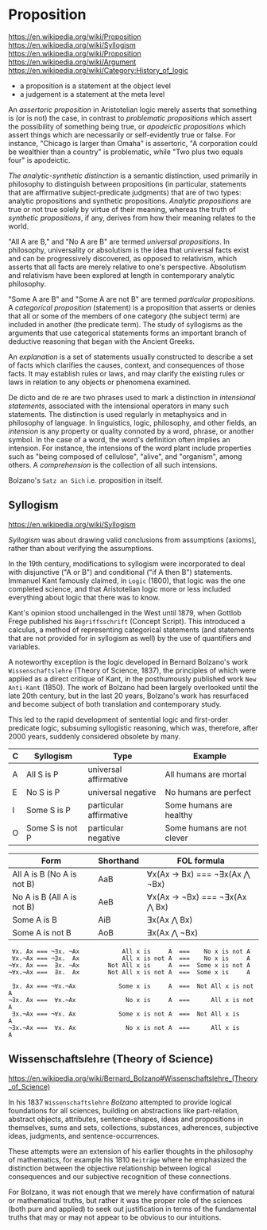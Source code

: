 # Proposition

https://en.wikipedia.org/wiki/Proposition
https://en.wikipedia.org/wiki/Syllogism
https://en.wikipedia.org/wiki/Proposition
https://en.wikipedia.org/wiki/Argument
https://en.wikipedia.org/wiki/Category:History_of_logic

* a proposition is a statement at the object level
* a judgement is a statement at the meta level


An *assertoric proposition* in Aristotelian logic merely asserts that something is (or is not) the case, in contrast to *problematic propositions* which assert the possibility of something being true, or *apodeictic propositions* which assert things which are necessarily or self-evidently true or false. For instance, "Chicago is larger than Omaha" is assertoric, "A corporation could be wealthier than a country" is problematic, while "Two plus two equals four" is apodeictic.

*The analytic-synthetic distinction* is a semantic distinction, used primarily in philosophy to distinguish between propositions (in particular, statements that are affirmative subject-predicate judgments) that are of two types: analytic propositions and synthetic propositions. *Analytic propositions* are true or not true solely by virtue of their meaning, whereas the truth of *synthetic propositions*, if any, derives from how their meaning relates to the world.

"All A are B," and "No A are B" are termed *universal propositions*. In philosophy, universality or absolutism is the idea that universal facts exist and can be progressively discovered, as opposed to relativism, which asserts that all facts are merely relative to one's perspective. Absolutism and relativism have been explored at length in contemporary analytic philosophy.

"Some A are B" and "Some A are not B" are termed *particular propositions*. A *categorical proposition* (statement) is a proposition that asserts or denies that all or some of the members of one category (the subject term) are included in another (the predicate term). The study of syllogisms as the arguments that use categorical statements forms an important branch of deductive reasoning that began with the Ancient Greeks.

An *explanation* is a set of statements usually constructed to describe a set of facts which clarifies the causes, context, and consequences of those facts. It may establish rules or laws, and may clarify the existing rules or laws in relation to any objects or phenomena examined.

De dicto and de re are two phrases used to mark a distinction in *intensional statements*, associated with the intensional operators in many such statements. The distinction is used regularly in metaphysics and in philosophy of language. In linguistics, logic, philosophy, and other fields, an *intension* is any property or quality connoted by a word, phrase, or another symbol. In the case of a word, the word's definition often implies an intension. For instance, the intensions of the word plant include properties such as "being composed of cellulose", "alive", and "organism", among others. A *comprehension* is the collection of all such intensions.

Bolzano's `Satz an Sich` i.e. proposition in itself.



## Syllogism

https://en.wikipedia.org/wiki/Syllogism

*Syllogism* was about drawing valid conclusions from assumptions (axioms), rather than about verifying the assumptions.

In the 19th century, modifications to syllogism were incorporated to deal with disjunctive ("A or B") and conditional ("if A then B") statements. Immanuel Kant famously claimed, in `Logic` (1800), that logic was the one completed science, and that Aristotelian logic more or less included everything about logic that there was to know.

Kant's opinion stood unchallenged in the West until 1879, when Gottlob Frege published his `Begriffsschrift` (Concept Script). This introduced a calculus, a method of representing categorical statements (and statements that are not provided for in syllogism as well) by the use of quantifiers and variables.

A noteworthy exception is the logic developed in Bernard Bolzano's work `Wissenschaftslehre` (Theory of Science, 1837), the principles of which were applied as a direct critique of Kant, in the posthumously published work `New Anti-Kant` (1850). The work of Bolzano had been largely overlooked until the late 20th century, but in the last 20 years, Bolzano's work has resurfaced and become subject of both translation and contemporary study.

This led to the rapid development of sentential logic and first-order predicate logic, subsuming syllogistic reasoning, which was, therefore, after 2000 years, suddenly considered obsolete by many.

C | Syllogism       | Type                   | Example
--|-----------------|------------------------|---------------------------
A | All  S is     P | universal  affirmative | All  humans are     mortal
E | No   S is     P | universal  negative    | No   humans are     perfect
I | Some S is     P | particular affirmative | Some humans are     healthy
O | Some S is not P | particular negative    | Some humans are not clever


Form                          | Shorthand | FOL formula
------------------------------|-----------|--------------------------------
All  A is B (No  A is not B)  | AaB       | ∀x(Ax →  Bx) === ¬∃x(Ax ⋀ ¬Bx)
No   A is B (All A is not B)  | AeB       | ∀x(Ax → ¬Bx) === ¬∃x(Ax ⋀  Bx)
Some A is B                   | AiB       | ∃x(Ax ⋀  Bx)
Some A is not B               | AoB       | ∃x(Ax ⋀ ¬Bx)


```
 ∀x. Ax === ¬∃x. ¬Ax            All x is     A  ===    No x is not A
 ∀x.¬Ax === ¬∃x.  Ax            All x is not A  ===    No x is     A
¬∀x. Ax ===  ∃x. ¬Ax        Not All x is     A  ===  Some x is not A
¬∀x.¬Ax ===  ∃x.  Ax        Not All x is not A  ===  Some x is     A

 ∃x. Ax === ¬∀x.¬Ax            Some x is     A  ===  Not All x is not A
¬∃x. Ax ===  ∀x.¬Ax              No x is     A  ===      All x is not A
 ∃x.¬Ax === ¬∀x. Ax            Some x is not A  ===  Not All x is     A
¬∃x.¬Ax ===  ∀x. Ax              No x is not A  ===      All x is     A
```


## Wissenschaftslehre (Theory of Science)

https://en.wikipedia.org/wiki/Bernard_Bolzano#Wissenschaftslehre_(Theory_of_Science)

In his 1837 `Wissenschaftslehre` *Bolzano* attempted to provide logical foundations for all sciences, building on abstractions like part-relation, abstract objects, attributes, sentence-shapes, ideas and propositions in themselves, sums and sets, collections, substances, adherences, subjective ideas, judgments, and sentence-occurrences.

These attempts were an extension of his earlier thoughts in the philosophy of mathematics, for example his 1810 `Beiträge` where he emphasized the distinction between the objective relationship between logical consequences and our subjective recognition of these connections.

For Bolzano, it was not enough that we merely have confirmation of natural or mathematical truths, but rather it was the proper role of the sciences (both pure and applied) to seek out justification in terms of the fundamental truths that may or may not appear to be obvious to our intuitions.
